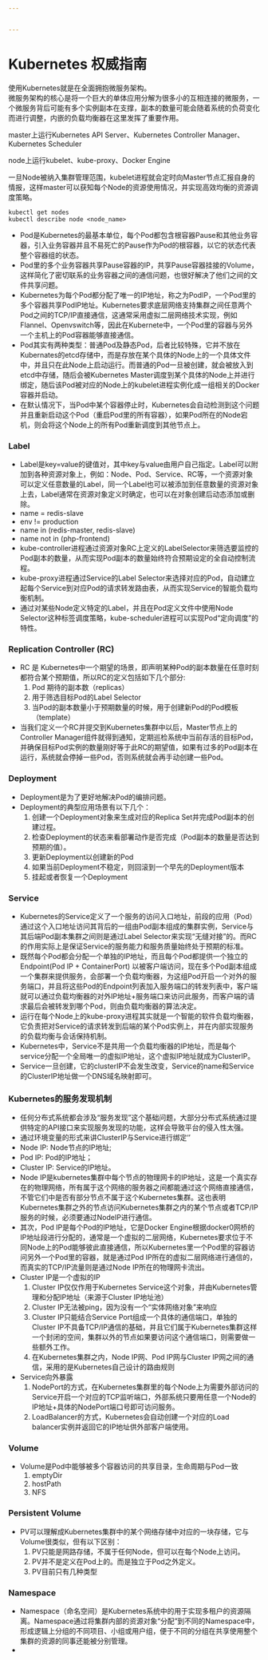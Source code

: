 ```yaml
---


---
```


<h1 id="kubernetes-权威指南">Kubernetes 权威指南</h1>
<p>使用Kubernetes就是在全面拥抱微服务架构。<br>
微服务架构的核心是将一个巨大的单体应用分解为很多小的互相连接的微服务，一个微服务背后可能有多个实例副本在支撑，副本的数量可能会随着系统的负荷变化而进行调整，内嵌的负载均衡器在这里发挥了重要作用。</p>
<p>master上运行Kubernetes API Server、Kubernetes Controller Manager、Kubernetes Scheduler</p>
<p>node上运行kubelet、kube-proxy、Docker Engine</p>
<p>一旦Node被纳入集群管理范围，kubelet进程就会定时向Master节点汇报自身的情报，这样master可以获知每个Node的资源使用情况，并实现高效均衡的资源调度策略。</p>
<pre><code>kubectl get nodes
kubectl describe node &lt;node_name&gt;
</code></pre>
<ul>
<li>Pod是Kubernetes的最基本单位，每个Pod都包含根容器Pause和其他业务容器，引入业务容器并且不易死亡的Pause作为Pod的根容器，以它的状态代表整个容器组的状态。</li>
<li>Pod里的多个业务容器共享Pause容器的IP，共享Pause容器挂接的Volume，这样简化了密切联系的业务容器之间的通信问题，也很好解决了他们之间的文件共享问题。</li>
<li>Kubernetes为每个Pod都分配了唯一的IP地址，称之为PodIP，一个Pod里的多个容器共享PodIP地址。Kubernetes要求底层网络支持集群之间任意两个Pod之间的TCP/IP直接通信，这通常采用虚拟二层网络技术实现，例如Flannel、Openvswitch等，因此在Kubernete中，一个Pod里的容器与另外一个主机上的Pod容器能够直接通信。</li>
<li>Pod其实有两种类型：普通Pod及静态Pod，后者比较特殊，它并不放在Kubernates的etcd存储中，而是存放在某个具体的Node上的一个具体文件中，并且只在此Node上启动运行。而普通的Pod一旦被创建，就会被放入到etcd中存储，随后会被Kubernetes Master调度到某个具体的Node上并进行绑定，随后该Pod被对应的Node上的kubelet进程实例化成一组相关的Docker容器并启动。</li>
<li>在默认情况下，当Pod中某个容器停止时，Kubernetes会自动检测到这个问题并且重新启动这个Pod（重启Pod里的所有容器），如果Pod所在的Node宕机，则会将这个Node上的所有Pod重新调度到其他节点上。</li>
</ul>
<h3 id="label">Label</h3>
<ul>
<li>Label是key=value的键值对，其中key与value由用户自己指定。Label可以附加到各种资源对象上，例如：Node、Pod、Service、RC等，一个资源对象可以定义任意数量的Label，同一个Label也可以被添加到任意数量的资源对象上去，Label通常在资源对象定义时确定，也可以在对象创建后动态添加或删除。</li>
<li>name = redis-slave</li>
<li>env != production</li>
<li>name in (redis-master, redis-slave)</li>
<li>name not in (php-frontend)</li>
<li>kube-controller进程通过资源对象RC上定义的LabelSelector来筛选要监控的Pod副本的数量，从而实现Pod副本的数量始终符合预期设定的全自动控制流程。</li>
<li>kube-proxy进程通过Service的Label Selector来选择对应的Pod，自动建立起每个Service到对应Pod的请求转发路由表，从而实现Service的智能负载均衡机制。</li>
<li>通过对某些Node定义特定的Label，并且在Pod定义文件中使用Node Selector这种标签调度策略，kube-scheduler进程可以实现Pod“定向调度”的特性。</li>
</ul>
<h3 id="replication-controller-rc">Replication Controller (RC)</h3>
<ul>
<li>RC 是 Kubernetes中一个期望的场景，即声明某种Pod的副本数量在任意时刻都符合某个预期值，所以RC的定义包括如下几个部分:
<ol>
<li>Pod 期待的副本数（replicas）</li>
<li>用于筛选目标Pod的Label Selector</li>
<li>当Pod的副本数量小于预期数量的时候，用于创建新Pod的Pod模板（template）</li>
</ol>
</li>
<li>当我们定义一个RC并提交到Kubernetes集群中以后，Master节点上的Controller Manager组件就得到通知，定期巡检系统中当前存活的目标Pod，并确保目标Pod实例的数量刚好等于此RC的期望值，如果有过多的Pod副本在运行，系统就会停掉一些Pod，否则系统就会再手动创建一些Pod。</li>
</ul>
<h3 id="deployment">Deployment</h3>
<ul>
<li>Deployment是为了更好地解决Pod的编排问题。</li>
<li>Deployment的典型应用场景有以下几个：
<ol>
<li>创建一个Deployment对象来生成对应的Replica Set并完成Pod副本的创建过程。</li>
<li>检查Deployment的状态来看部署动作是否完成（Pod副本的数量是否达到预期的值）。</li>
<li>更新Deployment以创建新的Pod</li>
<li>如果当前Deployment不稳定，则回滚到一个早先的Deployment版本</li>
<li>挂起或者恢复一个Deployment</li>
</ol>
</li>
</ul>
<h3 id="service">Service</h3>
<ul>
<li>Kubernetes的Service定义了一个服务的访问入口地址，前段的应用（Pod）通过这个入口地址访问其背后的一组由Pod副本组成的集群实例，Service与其后端Pod副本集群之间则是通过Label Selector来实现“无缝对接”的。而RC的作用实际上是保证Service的服务能力和服务质量始终处于预期的标准。</li>
<li>既然每个Pod都会分配一个单独的IP地址，而且每个Pod都提供一个独立的Endpoint(Pod IP + ContainerPort) 以被客户端访问，现在多个Pod副本组成一个集群来提供服务，会部署一个负载均衡器，为这组Pod开启一个对外的服务端口，并且将这些Pod的Endpoint列表加入服务端口的转发列表中，客户端就可以通过负载均衡器的对外IP地址+服务端口来访问此服务，而客户端的请求最后会被转发到哪个Pod，则由负载均衡器的算法决定。</li>
<li>运行在每个Node上的kube-proxy进程其实就是一个智能的软件负载均衡器，它负责把对Service的请求转发到后端的某个Pod实例上，并在内部实现服务的负载均衡与会话保持机制。</li>
<li>Kubernetes中，Service不是共用一个负载均衡器的IP地址，而是每个service分配一个全局唯一的虚拟IP地址，这个虚拟IP地址就成为ClusterIP。</li>
<li>Service一旦创建，它的clusterIP不会发生改变，Service的name和Service的ClusterIP地址做一个DNS域名映射即可。</li>
</ul>
<h3 id="kubernetes的服务发现机制">Kubernetes的服务发现机制</h3>
<ul>
<li>任何分布式系统都会涉及“服务发现”这个基础问题，大部分分布式系统通过提供特定的API接口来实现服务发现的功能，这样会导致平台的侵入性太强。</li>
<li>通过环境变量的形式来讲ClusterIP与Service进行绑定‘’</li>
<li>Node IP: Node节点的IP地址;</li>
<li>Pod IP: Pod的IP地址；</li>
<li>Cluster IP: Service的IP地址。</li>
<li>Node IP是kubernetes集群中每个节点的物理网卡的IP地址，这是一个真实存在的物理网络，所有属于这个网络的服务器之间都能通过这个网络直接通信，不管它们中是否有部分节点不属于这个Kubernetes集群。这也表明Kubernetes集群之外的节点访问Kubernetes集群之内的某个节点或者TCP/IP服务的时候，必须要通过NodeIP进行通信。</li>
<li>其次，Pod IP是每个Pod的IP地址，它是Docker Engine根据docker0网桥的IP地址段进行分配的，通常是一个虚拟的二层网络，Kubernetes要求位于不同Node上的Pod能够彼此直接通信，所以Kubernetes里一个Pod里的容器访问另外一个Pod里的容器，就是通过Pod IP所在的虚拟二层网络进行通信的，而真实的TCP/IP流量则是通过Node IP所在的物理网卡流出。</li>
<li>Cluster IP是一个虚拟的IP
<ol>
<li>Cluster IP仅仅作用于Kubernetes Service这个对象，并由Kubernetes管理和分配IP地址（来源于Cluster IP地址池）</li>
<li>Cluster IP无法被ping，因为没有一个“实体网络对象”来响应</li>
<li>Cluster IP只能结合Service Port组成一个具体的通信端口，单独的Cluster IP不具备TCP/IP通信的基础，并且它们属于Kubernetes集群这样一个封闭的空间，集群以外的节点如果要访问这个通信端口，则需要做一些额外工作。</li>
<li>在Kubernetes集群之内，Node IP网、Pod IP网与Cluster IP网之间的通信，采用的是Kubernetes自己设计的路由规则</li>
</ol>
</li>
<li>Service向外暴露
<ol>
<li>NodePort的方式，在Kubernetes集群里的每个Node上为需要外部访问的Service开启一个对应的TCP监听端口，外部系统只要用任意一个Node的IP地址+具体的NodePort端口号即可访问服务。</li>
<li>LoadBalancer的方式，Kubernetes会自动创建一个对应的Load balancer实例并返回它的IP地址供外部客户端使用。</li>
</ol>
</li>
</ul>
<h3 id="volume">Volume</h3>
<ul>
<li>Volume是Pod中能够被多个容器访问的共享目录，生命周期与Pod一致
<ol>
<li>emptyDir</li>
<li>hostPath</li>
<li>NFS</li>
</ol>
</li>
</ul>
<h3 id="persistent-volume">Persistent Volume</h3>
<ul>
<li>PV可以理解成Kubernetes集群中的某个网络存储中对应的一块存储，它与Volume很类似，但有以下区别：
<ol>
<li>PV只能是网路存储，不属于任何Node，但可以在每个Node上访问。</li>
<li>PV并不是定义在Pod上的。而是独立于Pod之外定义。</li>
<li>PV目前只有几种类型</li>
</ol>
</li>
</ul>
<h3 id="namespace">Namespace</h3>
<ul>
<li>Namespace（命名空间）是Kubernetes系统中的用于实现多租户的资源隔离。Namespace通过将集群内部的资源对象“分配”到不同的Namespace中，形成逻辑上分组的不同项目、小组或用户组，便于不同的分组在共享使用整个集群的资源的同事还能被分别管理。</li>
<li></li>
</ul>

